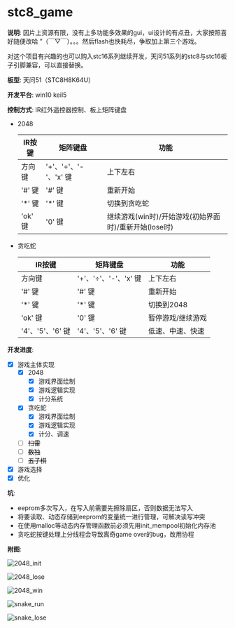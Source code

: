 # stc8_game

**说明**: 因片上资源有限，没有上多功能多效果的gui，ui设计的有点丑，大家按照喜好随便改哈 ”（￣▽￣）。。。然后flash也快耗尽，争取加上第三个游戏。

对这个项目有兴趣的也可以购入stc16系列继续开发，天问51系列的stc8与stc16板子引脚兼容，可以直接替换。

**板型**: 天问51（STC8H8K64U）

**开发平台**: win10   keil5

**控制方式**: IR红外遥控器控制、板上矩阵键盘

- 2048

    | IR按键  | 矩阵键盘              | 功能                                                  |
    | ------- | --------------------- | ----------------------------------------------------- |
    | 方向键  | '+'、'÷'、'-'、'x' 键 | 上下左右                                              |
    | '#' 键  | '#' 键                | 重新开始                                              |
    | '*' 键  | '*' 键                | 切换到贪吃蛇                                          |
    | 'ok' 键 | '0' 键                | 继续游戏(win时)/开始游戏(初始界面时)/重新开始(lose时) |

- 贪吃蛇

    | IR按键           | 矩阵键盘              | 功能              |
    | ---------------- | --------------------- | ----------------- |
    | 方向键           | '+'、'÷'、'-'、'x' 键 | 上下左右          |
    | '#' 键           | '#' 键                | 重新开始          |
    | '*' 键           | '*' 键                | 切换到2048        |
    | 'ok' 键          | '0' 键                | 暂停游戏/继续游戏 |
    | '4'、'5'、'6' 键 | '4'、'5'、'6' 键      | 低速、中速、快速  |

**开发进度**:

- [x] 游戏主体实现
    - [x] 2048
      - [x] 游戏界面绘制
      - [x] 游戏逻辑实现
      - [x] 计分系统 
    - [x] 贪吃蛇
      - [x] 游戏界面绘制
      - [x] 游戏逻辑实现
      - [x] 计分、调速
    - [ ] ~~扫雷~~ 
    - [ ] ~~数独~~
    - [ ] ~~五子棋~~ 
- [x] 游戏选择
- [x] 优化

**坑**:

- eeprom多次写入，在写入前需要先擦除扇区，否则数据无法写入
- 将要读取、动态存储到eeprom的变量统一进行管理，可解决读写冲突
- 在使用malloc等动态内存管理函数前必须先用init_mempool初始化内存池
- 贪吃蛇按键处理上分线程会导致离奇game over的bug，改用协程

**附图**:

![2048_init](./img/1.jpg)

![2048_lose](./img/2.jpg)

![2048_win](./img/3.jpg)

![snake_run](./img/5.jpg)

![snake_lose](./img/4.jpg)